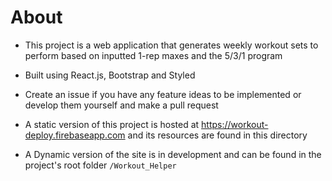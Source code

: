 # About

- This project is a web application that generates weekly workout sets to perform based on inputted 1-rep maxes and the 5/3/1 program
- Built using React.js, Bootstrap and Styled
- Create an issue if you have any feature ideas to be implemented or develop them yourself and make a pull request
- A static version of this project is hosted at https://workout-deploy.firebaseapp.com and its resources are found in this directory

- A Dynamic version of the site is in development and can be found in the project's root folder `/Workout_Helper`

